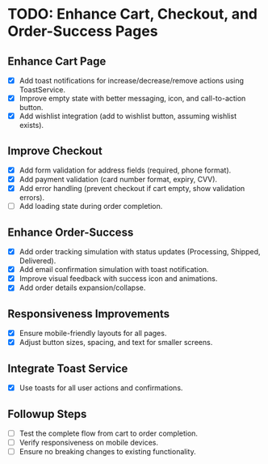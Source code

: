 # TODO: Enhance Cart, Checkout, and Order-Success Pages

## Enhance Cart Page
- [x] Add toast notifications for increase/decrease/remove actions using ToastService.
- [x] Improve empty state with better messaging, icon, and call-to-action button.
- [x] Add wishlist integration (add to wishlist button, assuming wishlist exists).

## Improve Checkout
- [x] Add form validation for address fields (required, phone format).
- [x] Add payment validation (card number format, expiry, CVV).
- [x] Add error handling (prevent checkout if cart empty, show validation errors).
- [ ] Add loading state during order completion.

## Enhance Order-Success
- [x] Add order tracking simulation with status updates (Processing, Shipped, Delivered).
- [x] Add email confirmation simulation with toast notification.
- [x] Improve visual feedback with success icon and animations.
- [x] Add order details expansion/collapse.

## Responsiveness Improvements
- [x] Ensure mobile-friendly layouts for all pages.
- [x] Adjust button sizes, spacing, and text for smaller screens.

## Integrate Toast Service
- [x] Use toasts for all user actions and confirmations.

## Followup Steps
- [ ] Test the complete flow from cart to order completion.
- [ ] Verify responsiveness on mobile devices.
- [ ] Ensure no breaking changes to existing functionality.

